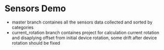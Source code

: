 # Sensors Demo

 - master branch containes all the sensors data collected and sorted by categories
 - current_rotation branch containes project for calculation current rotation and disaplying offset from initial device rotation, some drift after device rotation should be fixed
